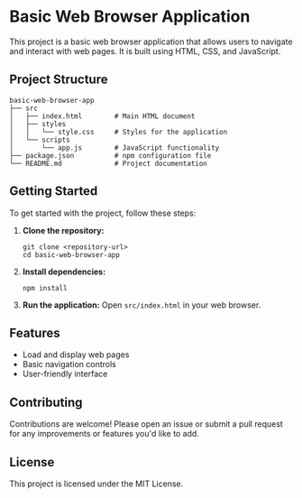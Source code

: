 # Basic Web Browser Application

This project is a basic web browser application that allows users to navigate and interact with web pages. It is built using HTML, CSS, and JavaScript.

## Project Structure

```
basic-web-browser-app
├── src
│   ├── index.html        # Main HTML document
│   ├── styles
│   │   └── style.css     # Styles for the application
│   └── scripts
│       └── app.js        # JavaScript functionality
├── package.json          # npm configuration file
└── README.md             # Project documentation
```

## Getting Started

To get started with the project, follow these steps:

1. **Clone the repository:**
   ```
   git clone <repository-url>
   cd basic-web-browser-app
   ```

2. **Install dependencies:**
   ```
   npm install
   ```

3. **Run the application:**
   Open `src/index.html` in your web browser.

## Features

- Load and display web pages
- Basic navigation controls
- User-friendly interface

## Contributing

Contributions are welcome! Please open an issue or submit a pull request for any improvements or features you'd like to add.

## License

This project is licensed under the MIT License.